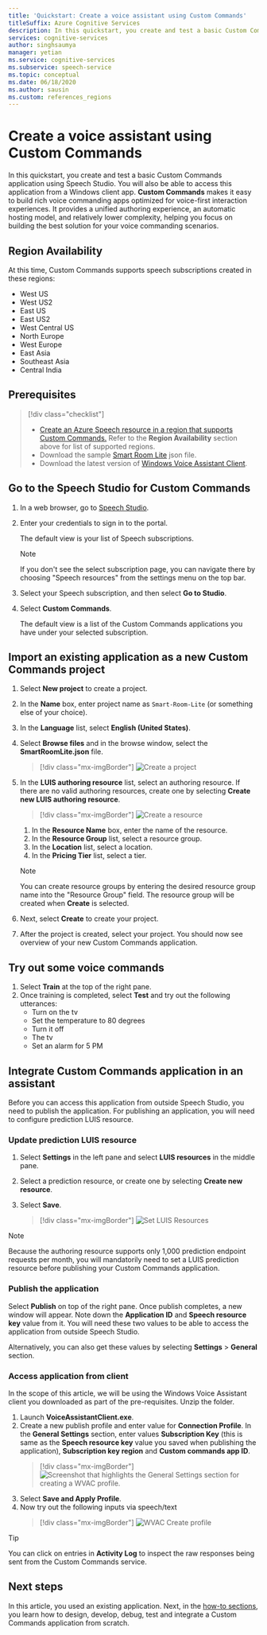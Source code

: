 ```yaml
---
title: 'Quickstart: Create a voice assistant using Custom Commands'
titleSuffix: Azure Cognitive Services
description: In this quickstart, you create and test a basic Custom Commands application using Speech Studio. 
services: cognitive-services
author: singhsaumya
manager: yetian
ms.service: cognitive-services
ms.subservice: speech-service
ms.topic: conceptual
ms.date: 06/18/2020
ms.author: sausin
ms.custom: references_regions
---
```




# Create a voice assistant using Custom Commands

In this quickstart, you create and test a basic Custom Commands application using Speech Studio. You will also be able to access this application from a Windows client app. **Custom Commands** makes it easy to build rich voice commanding apps optimized for voice-first interaction experiences. It provides a unified authoring experience, an automatic hosting model, and relatively lower complexity, helping you focus on building the best solution for your voice commanding scenarios.

## Region Availability
At this time, Custom Commands supports speech subscriptions created in these regions:
* West US
* West US2
* East US
* East US2
* West Central US
* North Europe
* West Europe
* East Asia
* Southeast Asia
* Central India

## Prerequisites

> [!div class="checklist"]
> * <a href="https://ms.portal.azure.com/#create/Microsoft.CognitiveServicesSpeechServices" target="_blank">Create an Azure Speech resource in a region that supports Custom Commands.<span class="docon docon-navigate-external x-hidden-focus"></span></a> Refer to the **Region Availability** section above for list of supported regions.
> * Download the sample
[Smart Room Lite](https://aka.ms/speech/cc-quickstart) json file.
> * Download the latest version of [Windows Voice Assistant Client](https://aka.ms/speech/va-samples-wvac).

## Go to the Speech Studio for Custom Commands

1. In a web browser, go to [Speech Studio](https://speech.microsoft.com/).
1. Enter your credentials to sign in to the portal.

   The default view is your list of Speech subscriptions.
   > [!NOTE]
   > If you don't see the select subscription page, you can navigate there by choosing "Speech resources" from the settings menu on the top bar.

1. Select your Speech subscription, and then select **Go to Studio**.
1. Select **Custom Commands**.

   The default view is a list of the Custom Commands applications you have under your selected subscription.

## Import an existing application as a new Custom Commands project

1. Select **New project** to create a project.

1. In the **Name** box, enter project name as `Smart-Room-Lite` (or something else of your choice).
1. In the **Language** list, select **English (United States)**.
1. Select **Browse files** and in the browse window, select the **SmartRoomLite.json** file.

    > [!div class="mx-imgBorder"]
    > ![Create a project](media/custom-commands/import-project.png)

1.  In the **LUIS authoring resource** list, select an authoring resource. If there are no valid authoring resources,    create one by selecting  **Create new LUIS authoring resource**.

    > [!div class="mx-imgBorder"]
    > ![Create a resource](media/custom-commands/create-new-luis-resource.png)
    
    
    1. In the **Resource Name** box, enter the name of the resource.
    1. In the **Resource Group** list, select a resource group.
    1. In the **Location** list, select a location.
    1. In the **Pricing Tier** list, select a tier.
    
    
    > [!NOTE]
    > You can create resource groups by entering the desired resource group name into the "Resource Group" field. The resource group will be created when **Create** is selected.


1. Next, select **Create** to create your project.
1. After the project is created, select your project.
You should now see overview of your new Custom Commands application.

## Try out some voice commands
1. Select **Train** at the top of the right pane.
1. Once training is completed, select **Test** and try out the following utterances:
    - Turn on the tv
    - Set the temperature to 80 degrees
    - Turn it off
    - The tv
    - Set an alarm for 5 PM

## Integrate Custom Commands application in an assistant
Before you can access this application from outside Speech Studio, you need to publish the application. For publishing an application, you will need to configure prediction LUIS resource.  

### Update prediction LUIS resource


1. Select **Settings** in the left pane and select  **LUIS resources** in the middle pane.
1. Select a prediction resource, or create one by selecting **Create new resource**.
1. Select **Save**.
    
    > [!div class="mx-imgBorder"]
    > ![Set LUIS Resources](media/custom-commands/set-luis-resources.png)

> [!NOTE]
> Because the authoring resource supports only 1,000 prediction endpoint requests per month, you will mandatorily need to set a LUIS prediction resource before publishing your Custom Commands application.

### Publish the application

Select  **Publish** on top of the right pane. Once publish completes, a new window will appear. Note down the **Application ID** and **Speech resource key** value from it. You will need these two values to be able to access the application from outside Speech Studio.

Alternatively, you can also get these values by selecting **Settings** > **General** section.

### Access application from client

In the scope of this article, we will be using the Windows Voice Assistant client you downloaded as part of the pre-requisites. Unzip the folder.
1. Launch **VoiceAssistantClient.exe**.
1. Create a new publish profile and enter value for **Connection Profile**. In the **General Settings** section, enter values **Subscription Key** (this is same as the **Speech resource key** value you saved when publishing the application), **Subscription key region** and **Custom commands app ID**.
    > [!div class="mx-imgBorder"]
    > ![Screenshot that highlights the General Settings section for creating a WVAC profile.](media/custom-commands/create-profile.png)
1. Select **Save and Apply Profile**.
1. Now try out the following inputs via speech/text
    > [!div class="mx-imgBorder"]
    > ![WVAC Create profile](media/custom-commands/conversation.png)


> [!TIP]
> You can click on entries in **Activity Log** to inspect the raw responses being sent from the Custom Commands service.

## Next steps

In this article, you used an existing application. Next, in the [how-to sections](how-to-custom-commands-create-application-with-simple-commands.md), you learn how to design, develop, debug, test and integrate a Custom Commands application from scratch.
